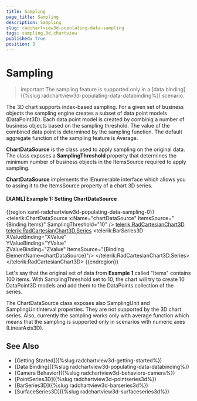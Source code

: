 ```yaml
---
title: Sampling
page_title: Sampling
description: Sampling
slug: radchartview3d-populating-data-sampling
tags: sampling,3d,chartview
published: True
position: 3
---
```


# Sampling

>important The sampling feature is supported only in a [data binding]({%slug radchartview3d-populating-data-databinding%}) scenario.

The 3D chart supports index-based sampling. For a given set of business objects the sampling engine creates a subset of data point models (DataPoint3D). Each data point model is created by combinig a number of business objects based on the sampling threshold. The value of the combined data point is determined by the sampling function. The default aggregate function of the sampling feature is Average.

__ChartDataSource__ is the class used to apply sampling on the original data. The class exposes a __SamplingThreshold__ property that determines the minimum number of business objects in the ItemsSource required to apply sampling. 

__ChartDataSource__ implements the IEnumerable interface which allows you to assing it to the ItemsSource property of a chart 3D series.

#### __[XAML] Example 1: Setting ChartDataSource__
{{region xaml-radchartview3d-populating-data-sampling-0}}	
	<Grid>
		<telerik:ChartDataSource x:Name="chartDataSource" ItemsSource="{Binding Items}" SamplingThreshold="10" />
		<telerik:RadCartesianChart3D>		
			<telerik:RadCartesianChart3D.Series>
				<telerik:BarSeries3D XValueBinding="XValue"                              
									 YValueBinding="YValue"                              
									 ZValueBinding="ZValue"
									 ItemsSource="{Binding ElementName=chartDataSource}"/>
			</telerik:RadCartesianChart3D.Series>
		</telerik:RadCartesianChart3D>
	</Grid>
{{endregion}}

Let's say that the original set of data from __Example 1__ called "Items" contains 100 items. With SamplingThreshold set to 10, the chart will try to create 10 DataPoint3D models and add them to the DataPoints collection of the series.

The ChartDataSource class exposes also SamplingUnit and SamplingUnitInterval properties. They are not supported by the 3D chart series. Also, currently the sampling works only with average function which means that the sampling is supported only in scenarios with numeric axes (LinearAxis3D). 

## See Also

* [Getting Started]({%slug radchartview3d-getting-started%})
* [Data Binding]({%slug radchartview3d-populating-data-databinding%})
* [Camera Behavior]({%slug radchartview3d-behaviors-camera%})
* [PointSeries3D]({%slug radchartview3d-pointseries3d%})
* [BarSeries3D]({%slug radchartview3d-barseries3d%})
* [SurfaceSeries3D]({%slug radchartview3d-surfaceseries3d%})

